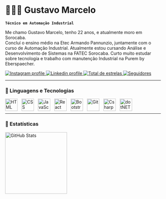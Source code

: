 # 👨🏻‍💻 Gustavo Marcelo

**`Técnico em Automação Industrial`**

Me chamo Gustavo Marcelo, tenho 22 anos, e atualmente moro em Sorocaba.<br>
Concluí o ensino médio na Etec Armando Pannunzio, juntamente com o curso de Automação Industrial. Atualmente estou cursando Análise e Desenvolvimento de Sistemas na FATEC Sorocaba. Curto muito estudar sobre tecnologia e trabalho com manutenção Industrial na Purem by Eberspaecher. <br>

<p align="left">
    <a href="https://www.instagram.com/_ce11o/">
        <img 
            alt="Instagram profile" 
            title="Gustavo Marcelo no Instagram" 
            src="https://img.shields.io/badge/Instagram-E4405F?style=for-the-badge&logo=instagram&logoColor=white"
        />
    </a>
    <a href="https://www.linkedin.com/in/gustavo-rosa-aba54b245/">
        <img 
            alt="Linkedin profile" 
            title="Perfil no Linkedin" 
            src="https://img.shields.io/badge/LinkedIn-0077B5?style=for-the-badge&logo=linkedin&logoColor=white"
        />
    </a> 
    <a href="https://github.com/Cello-GR?tab=repositories&sort=stargazers">
        <img 
            alt="Total de estrelas" 
            title="Total de estrelas GitHub" 
            src="https://custom-icon-badges.demolab.com/github/stars/Cello-GR?color=55960c&style=for-the-badge&labelColor=488207&logo=star&label=estrelas"
        />
    </a>
    <a href="https://github.com/Cello-GR?tab=followers">
        <img 
            alt="Seguidores" 
            title="Me siga no GitHub" 
            src="https://custom-icon-badges.demolab.com/github/followers/Cello-GR?color=236ad3&labelColor=1155ba&style=for-the-badge&logo=github&label=Seguidores&logoColor=white"
        />
    </a>
</p>

---


### 🤖 Linguagens e Tecnologias

<p>
<img 
    align="left" 
    alt="HTML"
    title="HTML" 
    width="40px" 
    style="padding-right: 10px;" 
    src="https://cdn.jsdelivr.net/gh/devicons/devicon@latest/icons/html5/html5-original.svg" 
/>
<img 
    align="left" 
    alt="CSS" 
    title="CSS"
    width="40px" 
    style="padding-right: 10px;" 
    src="https://cdn.jsdelivr.net/gh/devicons/devicon@latest/icons/css3/css3-original.svg" 
/>
<img 
    align="left" 
    alt="JavaScript" 
    title="JavaScript"
    width="40px" 
    style="padding-right: 10px;" 
    src="https://cdn.jsdelivr.net/gh/devicons/devicon@latest/icons/javascript/javascript-original.svg" 
/>
<img 
    align="left" 
    alt="React"
    title="React" 
    width="40px" 
    style="padding-right: 10px;" 
    src="https://cdn.jsdelivr.net/gh/devicons/devicon@latest/icons/react/react-original.svg" 
/>
<img 
    align="left" 
    alt="Bootstrap"
    title="Bootstrap" 
    width="40px" 
    style="padding-right: 10px;" 
    src="https://cdn.jsdelivr.net/gh/devicons/devicon@latest/icons/bootstrap/bootstrap-original.svg" 
/>
<img 
    align="left" 
    alt="Git" 
    title="Git"
    width="40px" 
    style="padding-right: 10px;" 
    src="https://cdn.jsdelivr.net/gh/devicons/devicon@latest/icons/git/git-original.svg" 
/>
<img 
    align="left" 
    alt="Csharp" 
    title="Csharp"
    width="40px" 
    style="padding-right: 10px;" 
    src="https://cdn.jsdelivr.net/gh/devicons/devicon@latest/icons/csharp/csharp-original.svg" 
/>
<img 
    align="left" 
    alt="dotNET" 
    title="dotNET"
    width="40px" 
    style="padding-right: 10px;" 
    src="https://cdn.jsdelivr.net/gh/devicons/devicon@latest/icons/dotnetcore/dotnetcore-original.svg" 
/>
</p>

<br>
<br>

---

### 🔎 Estatísticas
<p>
<img 
    align="left" 
    alt="GitHub Stats" 
    title="GitHub Stats"
    height="200px" 
    src="https://github-readme-stats.vercel.app/api?username=Cello-GR&show_icons=true&theme=tokyonight&include_all_commits=true&locale=pt-br"
/
    <img 
    align="left" 
    alt="GitHub Stats" 
    title="GitHub Stats"
    height="200px" 
    src="https://github-readme-stats.vercel.app/api/top-langs/?username=Cello-GR&theme=tokyonight&alayout=compact&custom_title=Tecnologias&langs_count=5"
    />
</p>
